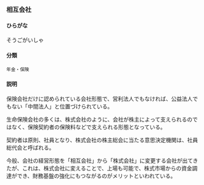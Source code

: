 <div style="display:none;">

## [あ行](securities-terms?id=あ行)
## [か行](securities-terms?id=か行)
## [さ行](securities-terms?id=さ行)

</div>

### 相互会社

#### ひらがな

そうごがいしゃ

#### 分類

`年金・保険`

#### 説明

保険会社だけに認められている会社形態で、営利法人でもなければ、公益法人でもない「中間法人」と位置づけられている。
生命保険会社の多くは、株式会社のように、会社が株主によって支えられるのではなく、保険契約者の保険料などで支えられる形態となっている。
契約者は原則、社員となり、株式会社の株主総会に当たる意思決定機関は、社員総代会と呼ばれる。
今般、会社の経営形態を「相互会社」から「株式会社」に変更する会社が出てきたが、これは、株式会社に変えることで、上場も可能で、株式市場からの資金調達ができ、財務基盤の強化にもつながるのがメリットといわれている。

<div style="display:none;">

## [た行](securities-terms?id=た行)
## [な行](securities-terms?id=な行)
## [は行](securities-terms?id=は行)
## [ま行](securities-terms?id=ま行)
## [や行](securities-terms?id=や行)
## [ら行](securities-terms?id=ら行)
## [わ行](securities-terms?id=わ行)
## [英数字・記号](securities-terms?id=英数字・記号)

</div>

